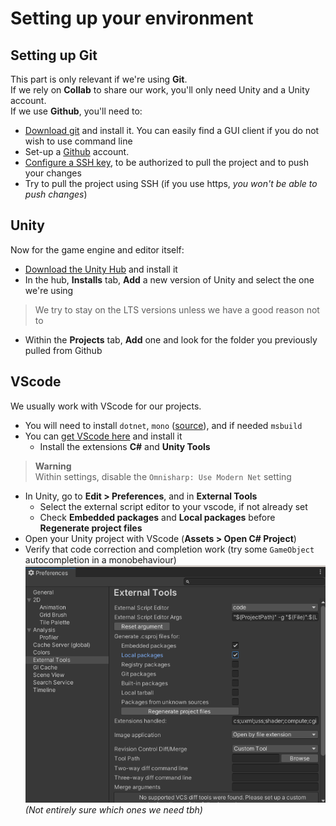# Setting up your environment

## Setting up Git

This part is only relevant if we're using **Git**.  
If we rely on **Collab** to share our work, you'll only need Unity and a Unity account.   
If we use **Github**, you'll need to:  
- [Download git](https://git-scm.com/) and install it. You can easily find a GUI client if you do not wish to use command line  
- Set-up a [Github](https://github.com) account.
- [Configure a SSH key](https://docs.github.com/en/authentication/connecting-to-github-with-ssh/adding-a-new-ssh-key-to-your-github-account), to be authorized to pull the project and to push your changes
- Try to pull the project using SSH (if you use https, *you won't be able to push changes*)


## Unity

Now for the game engine and editor itself:  
- [Download the Unity Hub](https://unity.com/download) and install it
- In the hub, **Installs** tab, **Add** a new version of Unity and select the one we're using  
> We try to stay on the LTS versions unless we have a good reason not to
- Within the **Projects** tab, **Add** one and look for the folder you previously pulled from Github

## VScode

We usually work with VScode for our projects.  
- You will need to install `dotnet`, `mono` ([source](https://code.visualstudio.com/docs/other/unity)), and if needed `msbuild`
- You can [get VScode here](https://code.visualstudio.com/) and install it
  - Install the extensions **C#** and **Unity Tools**
> **Warning**  
> Within settings, disable the `Omnisharp: Use Modern Net` setting
- In Unity, go to **Edit > Preferences**, and in **External Tools**
  - Select the external script editor to your vscode, if not already set
  - Check **Embedded packages** and **Local packages** before **Regenerate project files**  
- Open your Unity project with VScode (**Assets > Open C# Project**)
- Verify that code correction and completion work (try some `GameObject` autocompletion in a monobehaviour)
![](./Environment_vscode.png)  
*(Not entirely sure which ones we need tbh)*
